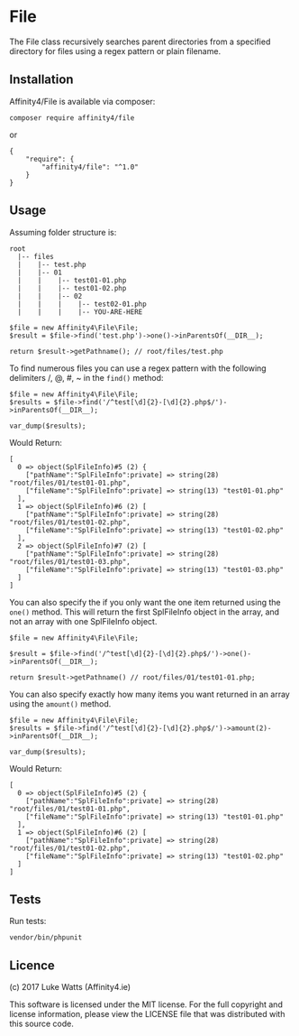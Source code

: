 # File
The File class recursively searches parent directories from a specified directory for files using a regex pattern or plain filename.

## Installation
Affinity4/File is available via composer:

`composer require affinity4/file`

or

```
{
    "require": {
        "affinity4/file": "^1.0"
    }
}
```

## Usage
Assuming folder structure is:

```
root
  |-- files
  |    |-- test.php
  |    |-- 01
  |    |    |-- test01-01.php
  |    |    |-- test01-02.php
  |    |    |-- 02
  |    |    |    |-- test02-01.php
  |    |    |    |-- YOU-ARE-HERE
```

``` 
$file = new Affinity4\File\File;
$result = $file->find('test.php')->one()->inParentsOf(__DIR__);

return $result->getPathname(); // root/files/test.php
``` 

To find numerous files you can use a regex pattern with the following delimiters /, @, #, ~ in the `find()` method:

```
$file = new Affinity4\File\File;
$results = $file->find('/^test[\d]{2}-[\d]{2}.php$/')->inParentsOf(__DIR__);

var_dump($results); 
```

Would Return:

```
[
  0 => object(SplFileInfo)#5 (2) {
    ["pathName":"SplFileInfo":private] => string(28) "root/files/01/test01-01.php",
    ["fileName":"SplFileInfo":private] => string(13) "test01-01.php"
  ],
  1 => object(SplFileInfo)#6 (2) [
    ["pathName":"SplFileInfo":private] => string(28) "root/files/01/test01-02.php",
    ["fileName":"SplFileInfo":private] => string(13) "test01-02.php"
  ],
  2 => object(SplFileInfo)#7 (2) [
    ["pathName":"SplFileInfo":private] => string(28) "root/files/01/test01-03.php",
    ["fileName":"SplFileInfo":private] => string(13) "test01-03.php"
  ]
]
```

You can also specify the if you only want the one item returned using the `one()` method. This will return the first SplFileInfo object in the array, and not an array with one SplFileInfo object.
 
```
$file = new Affinity4\File\File;

$result = $file->find('/^test[\d]{2}-[\d]{2}.php$/')->one()->inParentsOf(__DIR__);

return $result->getPathname() // root/files/01/test01-01.php;
```

You can also specify exactly how many items you want returned in an array using the `amount()` method.

```
$file = new Affinity4\File\File;
$results = $file->find('/^test[\d]{2}-[\d]{2}.php$/')->amount(2)->inParentsOf(__DIR__);

var_dump($results); 
```

Would Return:

```
[
  0 => object(SplFileInfo)#5 (2) {
    ["pathName":"SplFileInfo":private] => string(28) "root/files/01/test01-01.php",
    ["fileName":"SplFileInfo":private] => string(13) "test01-01.php"
  ],
  1 => object(SplFileInfo)#6 (2) [
    ["pathName":"SplFileInfo":private] => string(28) "root/files/01/test01-02.php",
    ["fileName":"SplFileInfo":private] => string(13) "test01-02.php"
  ]
]
```

## Tests

Run tests:

```
vendor/bin/phpunit
```

## Licence
(c) 2017 Luke Watts (Affinity4.ie)

This software is licensed under the MIT license. For the
full copyright and license information, please view the
LICENSE file that was distributed with this source code.